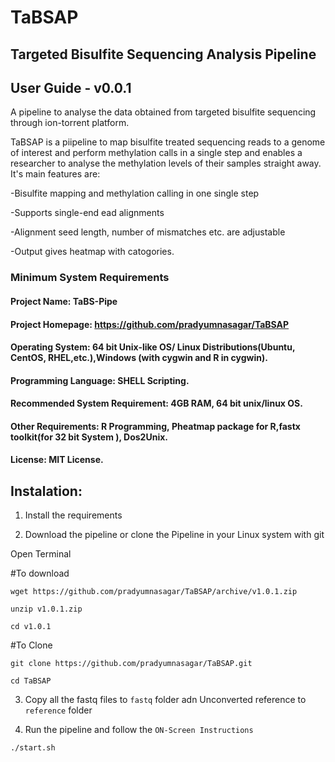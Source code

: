 # TaBSAP
## Targeted Bisulfite Sequencing Analysis Pipeline

## User Guide - v0.0.1
A pipeline to analyse the data obtained from targeted bisulfite sequencing through ion-torrent platform.


TaBSAP is a piipeline to map bisulfite treated sequencing reads to a genome of interest and perform methylation calls in a single step and enables a researcher to analyse the methylation levels of their samples straight away. It's main features are:


-Bisulfite mapping and methylation calling in one single step

-Supports single-end ead alignments

-Alignment seed length, number of mismatches etc. are adjustable

-Output gives heatmap with catogories.

### Minimum System Requirements

#### Project Name: TaBS-Pipe


#### Project Homepage: https://github.com/pradyumnasagar/TaBSAP


#### Operating System: 64 bit Unix-like OS/ Linux Distributions(Ubuntu, CentOS, RHEL,etc.),Windows (with cygwin and R in cygwin).


#### Programming Language: SHELL Scripting.


#### Recommended System Requirement: 4GB RAM, 64 bit unix/linux OS.


#### Other Requirements: R Programming, Pheatmap package for R,fastx toolkit(for 32 bit System ), Dos2Unix.


#### License: MIT License.

## Instalation:

1) Install the requirements 


2) Download the pipeline or clone the Pipeline in your Linux system with git 


Open Terminal


#To download

`wget https://github.com/pradyumnasagar/TaBSAP/archive/v1.0.1.zip`

`unzip v1.0.1.zip` 

`cd v1.0.1`

#To Clone 

`git clone https://github.com/pradyumnasagar/TaBSAP.git`

`cd TaBSAP`

3) Copy all the fastq files to `fastq` folder adn Unconverted reference to `reference` folder

4) Run the pipeline and follow the `ON-Screen Instructions`

`./start.sh`
